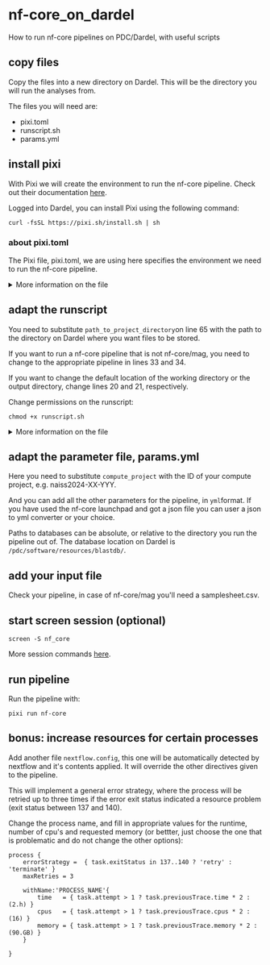 # nf-core_on_dardel
How to run nf-core pipelines on PDC/Dardel, with useful scripts

## copy files

Copy the files into a new directory on Dardel. This will be the directory you will run the analyses from. 

The files you will need are: 

- pixi.toml
- runscript.sh
- params.yml

## install pixi

With Pixi we will create the environment to run the nf-core pipeline. Check out their documentation [here](https://pixi.sh/latest/). 

Logged into Dardel, you can install Pixi using the following command: 

```{.bash}
curl -fsSL https://pixi.sh/install.sh | sh
```

### about pixi.toml

The Pixi file, pixi.toml, we are using here specifies the environment we need to run the nf-core pipeline. 

<details>
  <summary>More information on the file</summary>
    test text   

</details>


## adapt the runscript

You need to substitute `path_to_project_directory`on line 65 with the path to the directory on Dardel where you want files to be stored. 

If you want to run a nf-core pipeline that is not nf-core/mag, you need to change to the appropriate pipeline in lines 33 and 34. 

If you want to change the default location of the working directory or the output directory, change lines 20 and 21, respectively. 

Change permissions on the runscript: 

```{.bash}
chmod +x runscript.sh
```


<details>
  <summary>More information on the file</summary>
    test text   

</details>

## adapt the parameter file, params.yml

Here you need to substitute `compute_project` with the ID of your compute project, e.g. naiss2024-XX-YYY. 

And you can add all the other parameters for the pipeline, in `yml`format. If you have used the nf-core launchpad and got a json file you can user a json to yml converter or your choice. 

Paths to databases can be absolute, or relative to the directory you run the pipeline out of. The database location on Dardel is `/pdc/software/resources/blastdb/`.

## add your input file

Check your pipeline, in case of nf-core/mag you'll need a samplesheet.csv. 

## start screen session (optional)

```{.bash}
screen -S nf_core
```

More session commands [here](https://www.geeksforgeeks.org/screen-command-in-linux-with-examples/).

## run pipeline

Run the pipeline with:

```{.bash}
pixi run nf-core
```

## bonus: increase resources for certain processes

Add another file `nextflow.config`, this one will be automatically detected by nextflow and it's contents applied. It will override the other directives given to the pipeline. 

This will implement a general error strategy, where the process will be retried up to three times if the error exit status indicated a resource problem (exit status between 137 and 140). 

Change the process name, and fill in appropriate values for the runtime, number of cpu's and requested memory (or bettter, just choose the one that is problematic and do not change the other options):


```{.bash}
process {
	errorStrategy =  { task.exitStatus in 137..140 ? 'retry' : 'terminate' }
    maxRetries = 3

	withName:'PROCESS_NAME'{
		time   = { task.attempt > 1 ? task.previousTrace.time * 2 : (2.h) }
		cpus   = { task.attempt > 1 ? task.previousTrace.cpus * 2 : (16) }
		memory = { task.attempt > 1 ? task.previousTrace.memory * 2 : (90.GB) }
	}

}
```



